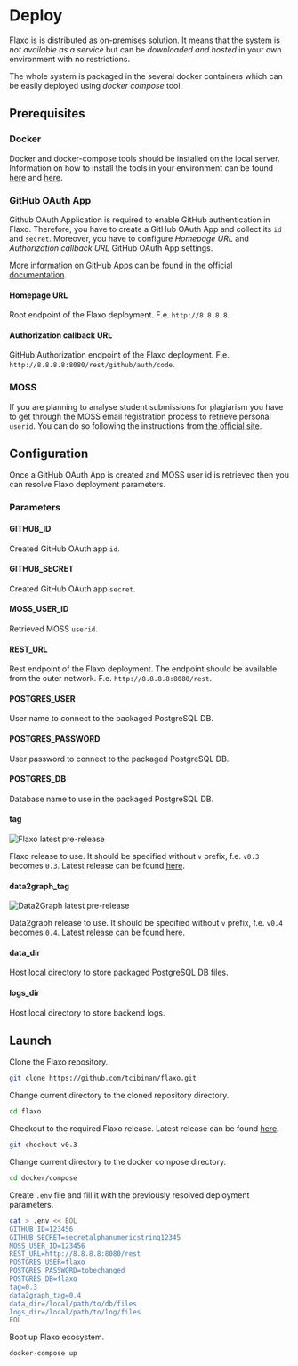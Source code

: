# Deploy

Flaxo is is distributed as on-premises solution. 
It means that the system is *not available as a service* but can be *downloaded and hosted* in your own environment 
with no restrictions.

The whole system is packaged in the several docker containers which can be easily deployed using *docker compose* tool.

## Prerequisites

### Docker

Docker and docker-compose tools should be installed on the local server. 
Information on how to install the tools in your environment can be found [here](https://docs.docker.com/install/) and 
[here](https://docs.docker.com/compose/install/).

### GitHub OAuth App

Github OAuth Application is required to enable GitHub authentication in Flaxo. 
Therefore, you have to create a GitHub OAuth App and collect its `id` and `secret`. 
Moreover, you have to configure *Homepage URL* and *Authorization callback URL* GitHub OAuth App settings. 

More information on GitHub Apps can be found in 
[the official documentation](https://developer.github.com/apps/about-apps/).

#### Homepage URL
 
Root endpoint of the Flaxo deployment. 
F.e. `http://8.8.8.8`.
 
#### Authorization callback URL

GitHub Authorization endpoint of the Flaxo deployment. 
F.e. `http://8.8.8.8:8080/rest/github/auth/code`.

### MOSS

If you are planning to analyse student submissions for plagiarism you have to get through the MOSS email registration 
process to retrieve personal `userid`. 
You can do so following the instructions from [the official site](https://theory.stanford.edu/~aiken/moss/).

## Configuration

Once a GitHub OAuth App is created and MOSS user id is retrieved then you can resolve Flaxo deployment parameters.

### Parameters

#### GITHUB_ID

Created GitHub OAuth app `id`.

#### GITHUB_SECRET

Created GitHub OAuth app `secret`.

#### MOSS_USER_ID

Retrieved MOSS `userid`.

#### REST_URL

Rest endpoint of the Flaxo deployment.
The endpoint should be available from the outer network. 
F.e. `http://8.8.8.8:8080/rest`. 

#### POSTGRES_USER

User name to connect to the packaged PostgreSQL DB.

#### POSTGRES_PASSWORD

User password to connect to the packaged PostgreSQL DB.

#### POSTGRES_DB

Database name to use in the packaged PostgreSQL DB.

#### tag

![Flaxo latest pre-release](https://img.shields.io/github/release-pre/tcibinan/flaxo.svg?label=pre-release)

Flaxo release to use. It should be specified without `v` prefix, f.e. `v0.3` becomes `0.3`. 
Latest release can be found [here](https://github.com/tcibinan/flaxo/releases).

#### data2graph_tag

![Data2Graph latest pre-release](https://img.shields.io/github/release-pre/tcibinan/data2graph.svg?label=pre-release)

Data2graph release to use. It should be specified without `v` prefix, f.e. `v0.4` becomes `0.4`. 
Latest release can be found [here](https://github.com/tcibinan/data2graph/releases). 

#### data_dir

Host local directory to store packaged PostgreSQL DB files.

#### logs_dir

Host local directory to store backend logs.

## Launch

Clone the Flaxo repository.

```bash
git clone https://github.com/tcibinan/flaxo.git
```

Change current directory to the cloned repository directory.
 
```bash
cd flaxo
```

Checkout to the required Flaxo release. 
Latest release can be found [here](https://github.com/tcibinan/flaxo/releases).

```bash
git checkout v0.3
```

Change current directory to the docker compose directory.

```bash
cd docker/compose
```

Create `.env` file and fill it with the previously resolved deployment parameters.

```bash
cat > .env << EOL
GITHUB_ID=123456
GITHUB_SECRET=secretalphanumericstring12345
MOSS_USER_ID=123456
REST_URL=http://8.8.8.8:8080/rest
POSTGRES_USER=flaxo
POSTGRES_PASSWORD=tobechanged
POSTGRES_DB=flaxo
tag=0.3
data2graph_tag=0.4
data_dir=/local/path/to/db/files
logs_dir=/local/path/to/log/files
EOL
```

Boot up Flaxo ecosystem.

```bash
docker-compose up
```
